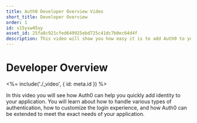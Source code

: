 ```yaml
---
title: Auth0 Developer Overview Video
short_title: Developer Overview
order: 1
id: s15ysw45uy
asset_id: 25fa8c921cfed649925ebd725c41dc7b0ec64d4f
description: This video will show you how easy it is to add Auth0 to your application. You will also see how to customize Auth0 to meet the exact needs of your solution.
---
```

# Developer Overview

<%= include('./_video', { id: meta.id }) %>

In this video you will see how Auth0 can help you quickly add identity to your application. You will learn about how to handle various types of authentication, how to customize the login experience, and how Auth0 can be extended to meet the exact needs of your application.

<div style="height: 50px"></div>
